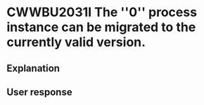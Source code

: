 # CWWBU2031I The ''0'' process instance can be migrated to the currently valid version.

## Explanation

## User response